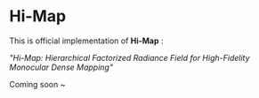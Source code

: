 # Hi-Map
This is official implementation of **Hi-Map** :

 *"Hi-Map: Hierarchical Factorized Radiance Field for High-Fidelity Monocular Dense Mapping"*

 Coming soon ~

